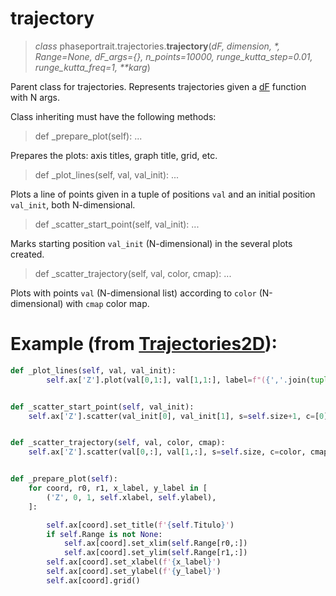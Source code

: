 
# trajectory
> *class* phaseportrait.trajectories.**trajectory**(*dF, dimension, \*, Range=None, dF_args={}, n_points=10000, runge_kutta_step=0.01, runge_kutta_freq=1, \*\*karg*)

Parent class for trajectories. Represents trajectories given a [dF](dFfunction.md) function with N args.

Class inheriting must have the following methods:

>   def _prepare_plot(self): ...

Prepares the plots: axis titles, graph title, grid, etc.
    
>   def _plot_lines(self, val, val_init): ...

Plots a line of points given in a tuple of positions `val` and an initial position `val_init`, both N-dimensional.

>   def _scatter_start_point(self, val_init): ...

Marks starting position `val_init` (N-dimensional) in the several plots created. 
    
>   def _scatter_trajectory(self, val, color, cmap): ...

Plots with points `val` (N-dimensional list) according to `color` (N-dimensional) with `cmap` color map.

# Example (from [Trajectories2D](trajectory2d.md)):
```py
def _plot_lines(self, val, val_init):
        self.ax['Z'].plot(val[0,1:], val[1,1:], label=f"({','.join(tuple(map(str, val_init)))})")


def _scatter_start_point(self, val_init):
    self.ax['Z'].scatter(val_init[0], val_init[1], s=self.size+1, c=[0])


def _scatter_trajectory(self, val, color, cmap):
    self.ax['Z'].scatter(val[0,:], val[1,:], s=self.size, c=color, cmap=cmap)


def _prepare_plot(self):
    for coord, r0, r1, x_label, y_label in [
        ('Z', 0, 1, self.xlabel, self.ylabel),
    ]:

        self.ax[coord].set_title(f'{self.Titulo}')
        if self.Range is not None:
            self.ax[coord].set_xlim(self.Range[r0,:])
            self.ax[coord].set_ylim(self.Range[r1,:])
        self.ax[coord].set_xlabel(f'{x_label}')
        self.ax[coord].set_ylabel(f'{y_label}')
        self.ax[coord].grid()
```
